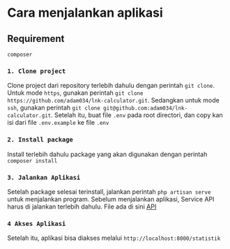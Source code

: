 # Cara menjalankan aplikasi

## Requirement

`composer`

### `1. Clone project`

Clone project dari repository terlebih dahulu dengan perintah `git clone`. Untuk mode `https`, gunakan perintah `git clone https://github.com/adam034/lnk-calculator.git`. Sedangkan untuk mode `ssh`, gunakan perintah `git clone git@github.com:adam034/lnk-calculator.git`. Setelah itu, buat file `.env` pada root directori, dan copy kan isi dari file `.env.example` ke file `.env`

### `2. Install package`

Install terlebih dahulu package yang akan digunakan dengan perintah `composer install`

### `3. Jalankan Aplikasi`

Setelah package selesai terinstall, jalankan perintah `php artisan serve ` untuk menjalankan program. Sebelum menjalankan aplikasi, Service API harus di jalankan terlebih dahulu. File ada di sini [API](https://github.com/adam034/lnk-api)

### `4 Akses Aplikasi`

Setelah itu, aplikasi bisa diakses melalui `http://localhost:8000/statistik`
